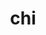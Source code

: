 ---
category: 3-letters
denotation: null
name: chi
reference_link: https://www.etymonline.com/word/chi
root_language: null
root_name: null
title: chi
type: free
word_sums:
- respelling: chi
  sum: 'Chi + '
---